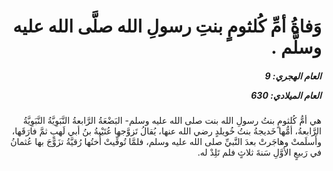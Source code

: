 <h1 dir="rtl">وَفاةُ أمِّ كُلثومٍ بنتِ رسولِ الله صلَّى الله عليه وسلَّم .</h1>

<h5 dir="rtl">العام الهجري:  9

العام الميلادي: 630

</h5>

<p dir="rtl">هي أمُّ كُلثومٍ بنتُ رسولِ الله بنت صلى الله عليه وسلم- البَضْعَةُ الرَّابعةُ النَّبَوِيَّةُ النَّبَوِيَّةُ الرَّابعةُ، أمُّها خَديجةُ بنتُ خُويلدٍ رضي الله عنها، يُقالُ تَزوَّجها عُتَيْبةُ بنُ أبي لَهبٍ ثمَّ فارَقَها، وأَسلَمتْ وهاجَرتْ بعدَ النَّبيِّ صلى الله عليه وسلم، فلمَّا تُوفِّيتْ أُختُها رُقيَّةُ تزَوَّجَ بها عُثمانُ في رَبيعٍ الأوَّلِ سَنةَ ثلاثٍ فلم تَلِدْ له.</p></br>
